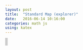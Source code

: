 ```yaml
---
layout: post
title:  "Standard Map (explorer)"
date:   2016-06-14 10:16:00
categories: math js
using: katex
---
```


<canvas id="c" width="400" height="400" style="border-style: solid; border-color: #ccc; border-width: 4px"></canvas>
<script src="/public/js/standard-map.bundle.js"></script>
<script>
  var S = new standardmap.StandardMap(0.6)
  var M = new standardmap.ExploreMap('c', S)
</script>

